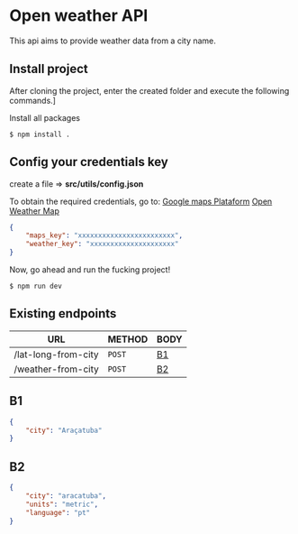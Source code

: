 # Open weather API

This api aims to provide weather data from a city name.

## Install project
After cloning the project, enter the created folder and execute the following commands.]

Install all packages
```shell
$ npm install .
```

## Config your credentials key

create a file => **src/utils/config.json**

To obtain the required credentials, go to:
[Google maps Plataform](https://developers.google.com/maps/documentation/geocoding/start#get-a-key)
[Open Weather Map](https://home.openweathermap.org/api_keys)

```json
{
	"maps_key": "xxxxxxxxxxxxxxxxxxxxxxxx",
	"weather_key": "xxxxxxxxxxxxxxxxxxxxx"
}
```

Now, go ahead and run the fucking project!
```shell
$ npm run dev
```

## Existing endpoints

| URL               |METHOD |BODY      |
|-------------------|-------|----------|
|/lat-long-from-city|`POST` |[B1](#B1)|
|/weather-from-city |`POST` |[B2](#B2)|

## B1
```json
{
	"city": "Araçatuba"
}
```

## B2
```json
{
	"city": "aracatuba",
	"units": "metric",
	"language": "pt"
}
```